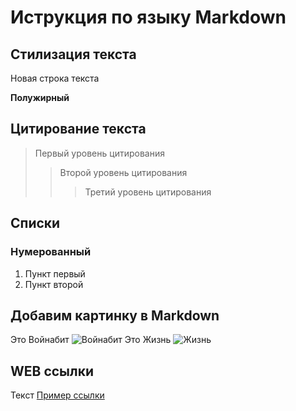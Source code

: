 # Иструкция по языку Markdown

## Стилизация текста

Новая строка текста

**Полужирный**

## Цитирование текста
> Первый уровень цитирования
>> Второй уровень цитирования
>>> Третий уровень цитирования

## Списки
### Нумерованный
1. Пункт первый
2. Пункт второй

## Добавим картинку в Markdown 
Это Войнабит
![Войнабит](Warbeat.jpg)
Это Жизнь
![Жизнь](Life.jpg)

## WEB ссылки
Текст [Пример ссылки](http://example.com "Всплывающая подсказка")